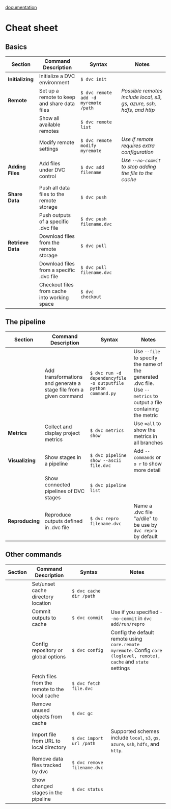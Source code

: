 [documentation](https://dvc.org/doc)

# Cheat sheet

## Basics
| Section | Command Description | Syntax | Notes |
|---------|---------------------|--------|-------|
| **Initializing** | Initialize a DVC environment | `$ dvc init` | |
| **Remote** | Set up a remote to keep and share data files | `$ dvc remote add -d myremote /path` | *Possible remotes include local, s3, gs, azure, ssh, hdfs, and http* |
| | Show all available remotes | `$ dvc remote list` | |
| | Modify remote settings | `$ dvc remote modify myremote` | *Use if remote requires extra configuration* |
| **Adding Files** | Add files under DVC control | `$ dvc add filename` | *Use `--no-commit` to stop adding the file to the cache* |
| **Share Data** | Push all data files to the remote storage | `$ dvc push` | |
| | Push outputs of a specific .dvc file | `$ dvc push filename.dvc` | |
| **Retrieve Data** | Download files from the remote storage | `$ dvc pull` | |
| | Download files from a specific .dvc file | `$ dvc pull filename.dvc` | |
| | Checkout files from cache into working space | `$ dvc checkout` | |


## The pipeline
| Section | Command Description | Syntax | Notes |
|---------|---------------------|--------|-------|
| | Add transformations and generate a stage file from a given command | `$ dvc run -d dependencyfile -o outputfile python command.py` | Use `--file` to specify the name of the generated .dvc file. Use `--metrics` to output a file containing the metric |
| **Metrics** | Collect and display project metrics | `$ dvc metrics show` | Use `=all` to show the metrics in all branches |
| **Visualizing** | Show stages in a pipeline | `$ dvc pipeline show --ascii file.dvc` | Add `--commands` or `o r` to show more detail |
| | Show connected pipelines of DVC stages | `$ dvc pipeline list` | |
| **Reproducing** | Reproduce outputs defined in .dvc file | `$ dvc repro filename.dvc` | Name a .dvc file "a/dile" to be use by `dvc repro` by default |



## Other commands
| Section | Command Description | Syntax | Notes |
|---------|---------------------|--------|-------|
| | Set/unset cache directory location | `$ dvc cache dir /path` | |
| | Commit outputs to cache | `$ dvc commit` | Use if you specified `--no-commit` in `dvc add/run/repro` |
| | Config repository or global options | `$ dvc config` | Config the default remote using `core.remote myremote`. Config `core (loglevel, remote), cache` and `state` settings |
| | Fetch files from the remote to the local cache | `$ dvc fetch file.dvc` | |
| | Remove unused objects from cache | `$ dvc gc` | |
| | Import file from URL to local directory | `$ dvc import url /path` | Supported schemes include `local`, `s3`, `gs`, `azure`, `ssh`, `hdfs`, and `http`. |
| | Remove data files tracked by dvc | `$ dvc remove filename.dvc` | |
| | Show changed stages in the pipeline | `$ dvc status` | |

